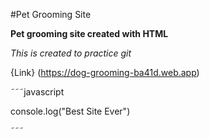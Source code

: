 #Pet Grooming Site

**Pet grooming site created with HTML**

*This is created to practice git*

{Link} (https://dog-grooming-ba41d.web.app)

˜˜˜javascript

console.log("Best Site Ever")

˜˜˜

